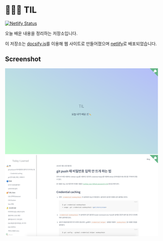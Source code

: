 # 👩🏻‍💻 TIL

[![Netlify Status](https://api.netlify.com/api/v1/badges/c4cf4049-2e26-4c39-a960-53e952428b7b/deploy-status)](https://app.netlify.com/sites/todayejlearned/deploys)

오늘 배운 내용을 정리하는 저장소입니다.

이 저장소는 [docsify.js](https://docsify.js.org/#/)를 이용해 웹 사이트로 만들어졌으며 [netlify](https://todayejlearned.netlify.com)로 배포되었습니다.

## Screenshot

<img src="./assets/main.png" alt="TIL - main" width="800">

<img src="./assets/detail.png" alt="TIL - detail" width="800">
